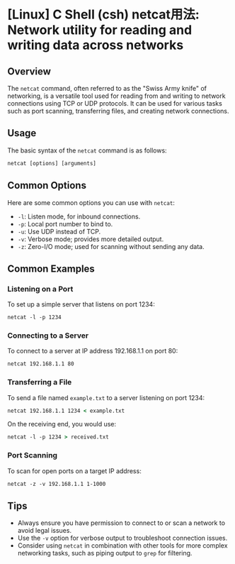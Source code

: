 # [Linux] C Shell (csh) netcat用法: Network utility for reading and writing data across networks

## Overview
The `netcat` command, often referred to as the "Swiss Army knife" of networking, is a versatile tool used for reading from and writing to network connections using TCP or UDP protocols. It can be used for various tasks such as port scanning, transferring files, and creating network connections.

## Usage
The basic syntax of the `netcat` command is as follows:

```csh
netcat [options] [arguments]
```

## Common Options
Here are some common options you can use with `netcat`:

- `-l`: Listen mode, for inbound connections.
- `-p`: Local port number to bind to.
- `-u`: Use UDP instead of TCP.
- `-v`: Verbose mode; provides more detailed output.
- `-z`: Zero-I/O mode; used for scanning without sending any data.

## Common Examples

### Listening on a Port
To set up a simple server that listens on port 1234:

```csh
netcat -l -p 1234
```

### Connecting to a Server
To connect to a server at IP address 192.168.1.1 on port 80:

```csh
netcat 192.168.1.1 80
```

### Transferring a File
To send a file named `example.txt` to a server listening on port 1234:

```csh
netcat 192.168.1.1 1234 < example.txt
```

On the receiving end, you would use:

```csh
netcat -l -p 1234 > received.txt
```

### Port Scanning
To scan for open ports on a target IP address:

```csh
netcat -z -v 192.168.1.1 1-1000
```

## Tips
- Always ensure you have permission to connect to or scan a network to avoid legal issues.
- Use the `-v` option for verbose output to troubleshoot connection issues.
- Consider using `netcat` in combination with other tools for more complex networking tasks, such as piping output to `grep` for filtering.
